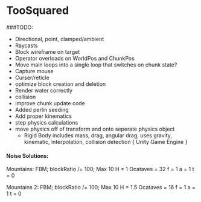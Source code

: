 # TooSquared

###TODO: 
 * Directional, point, clamped/ambient
 * Raycasts
 * Block wireframe on target
 * Operator overloads on WorldPos and ChunkPos
 * Move main loops into a single loop that switches on chunk state?
 * Capture mouse
 * Curser/reticle
 * optimize block creation and deletion
 * Render water correctly
 * collision
 * improve chunk update code
 * Added perlin seeding
 * Add proper kinematics
 * step physics calculations
 * move physics off of transform and onto seperate physics object
	* Rigid Body includes mass, drag, angular drag, uses gravity, kinematic, interpolation, collision detection { Unity Game Engine }








#### Noise Solutions:
Mountains:
FBM;
blockRatio /= 100;
Max 10
H = 1
Ocataves = 32
f = 1
a = 1
t = 0

Mountains 2:
FBM;
blockRatio /= 100;
Max 10
H = 1.5
Ocataves = 16
f = 1
a = 1
t = 0

